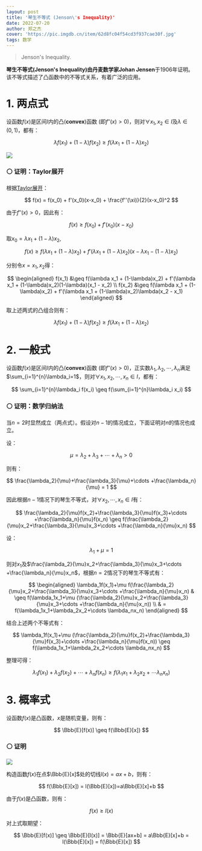 ```yaml
---
layout: post
title: '琴生不等式 (Jenson\'s Inequality)'
date: 2022-07-20
author: 郑之杰
cover: 'https://pic.imgdb.cn/item/62d8fc04f54cd3f937cae30f.jpg'
tags: 数学
---
```


> Jenson's Inequality.

**琴生不等式(Jenson's Inequality)**由丹麦数学家**Johan Jensen**于$1906$年证明。该不等式描述了凸函数中的不等式关系，有着广泛的应用。

# 1. 两点式

设函数$f(x)$是区间$I$内的凸(**convex**)函数 (即$f''(x)>0$)，则对$\forall x_1,x_2 \in I$及$\lambda \in (0,1)$，都有：

$$ \lambda f(x_1) + (1-\lambda)f(x_2) \geq f(\lambda x_1 + (1-\lambda)x_2) $$

![](https://pic.imgdb.cn/item/62d8fc04f54cd3f937cae30f.jpg)

### ⚪ 证明：Taylor展开

根据[Taylor展开](https://0809zheng.github.io/2021/08/20/taylor.html)：

$$ f(x) = f(x_0) + f'(x_0)(x-x_0) + \frac{f''(\xi)}{2}(x-x_0)^2 $$

由于$f''(x)>0$，因此有：

$$ f(x) \geq f(x_0) + f'(x_0)(x-x_0)  $$

取$x_0=\lambda x_1 + (1-\lambda)x_2$,

$$ f(x) \geq f(\lambda x_1 + (1-\lambda)x_2) + f'(\lambda x_1 + (1-\lambda)x_2)(x-\lambda x_1 - (1-\lambda)x_2)  $$

分别令$x=x_1,x_2$得：

$$ \begin{aligned} f(x_1) &\geq f(\lambda x_1 + (1-\lambda)x_2) + f'(\lambda x_1 + (1-\lambda)x_2)(1-\lambda)(x_1 - x_2) \\ f(x_2) &\geq f(\lambda x_1 + (1-\lambda)x_2) + f'(\lambda x_1 + (1-\lambda)x_2)\lambda(x_2 - x_1) \end{aligned} $$

取上述两式的凸组合则有：

$$ \lambda f(x_1) + (1-\lambda)f(x_2) \geq f(\lambda x_1 + (1-\lambda)x_2) $$


# 2. 一般式

设函数$f(x)$是区间$I$内的凸(**convex**)函数 (即$f''(x)>0$)，正实数$\lambda_1,\lambda_2,\cdots,\lambda_n$满足$\sum_{i=1}^{n}\lambda_i=1$，则对$\forall x_1,x_2, \cdots,x_n \in I$，都有：

$$ \sum_{i=1}^{n}\lambda_i f(x_i)  \geq f(\sum_{i=1}^{n}\lambda_i x_i) $$

### ⚪ 证明：数学归纳法

当$n=2$时显然成立（两点式）。假设对$n-1$的情况成立，下面证明对$n$的情况也成立。

设：

$$ \mu = \lambda_2+\lambda_3+\cdots +\lambda_n > 0 $$

则有：

$$ \frac{\lambda_2}{\mu}+\frac{\lambda_3}{\mu}+\cdots +\frac{\lambda_n}{\mu} = 1 $$

因此根据$n-1$情况下的琴生不等式，对$\forall x_2, \cdots,x_n \in I$有：

$$ \frac{\lambda_2}{\mu}f(x_2)+\frac{\lambda_3}{\mu}f(x_3)+\cdots +\frac{\lambda_n}{\mu}f(x_n)  \geq f(\frac{\lambda_2}{\mu}x_2+\frac{\lambda_3}{\mu}x_3+\cdots +\frac{\lambda_n}{\mu}x_n) $$

设：

$$ \lambda_1 + \mu = 1 $$

则对$x_1$及$\frac{\lambda_2}{\mu}x_2+\frac{\lambda_3}{\mu}x_3+\cdots +\frac{\lambda_n}{\mu}x_n$，根据$n=2$情况下的琴生不等式有：

$$ \begin{aligned} \lambda_1f(x_1)+\mu f(\frac{\lambda_2}{\mu}x_2+\frac{\lambda_3}{\mu}x_3+\cdots +\frac{\lambda_n}{\mu}x_n) & \geq f(\lambda_1x_1+\mu (\frac{\lambda_2}{\mu}x_2+\frac{\lambda_3}{\mu}x_3+\cdots +\frac{\lambda_n}{\mu}x_n)) \\ & = f(\lambda_1x_1+\lambda_2x_2+\cdots \lambda_nx_n) \end{aligned} $$

结合上述两个不等式有：

$$ \lambda_1f(x_1)+\mu (\frac{\lambda_2}{\mu}f(x_2)+\frac{\lambda_3}{\mu}f(x_3)+\cdots +\frac{\lambda_n}{\mu}f(x_n))  \geq f(\lambda_1x_1+\lambda_2x_2+\cdots \lambda_nx_n) $$

整理可得：

$$ \lambda_1f(x_1)+\lambda_2f(x_2)+\cdots +\lambda_nf(x_n)  \geq f(\lambda_1x_1+\lambda_2x_2+\cdots \lambda_nx_n) $$

# 3. 概率式

设函数$f(x)$是凸函数，$x$是随机变量，则有：

$$ \Bbb{E}[f(x)] \geq f(\Bbb{E}[x]) $$


### ⚪ 证明

![](https://pic.imgdb.cn/item/62d91220f54cd3f9373aa494.jpg)


构造函数$f(x)$在点$\Bbb{E}[x]$处的切线$l(x)=ax+b$，则有：

$$ f(\Bbb{E}[x]) = l(\Bbb{E}[x])=a\Bbb{E}[x]+b $$

由于$f(x)$是凸函数，则有：

$$ f(x) \geq l(x) $$

对上式取期望：

$$ \Bbb{E}[f(x)] \geq \Bbb{E}[l(x)] = \Bbb{E}[ax+b] = a\Bbb{E}[x]+b = l(\Bbb{E}[x]) = f(\Bbb{E}[x]) $$
